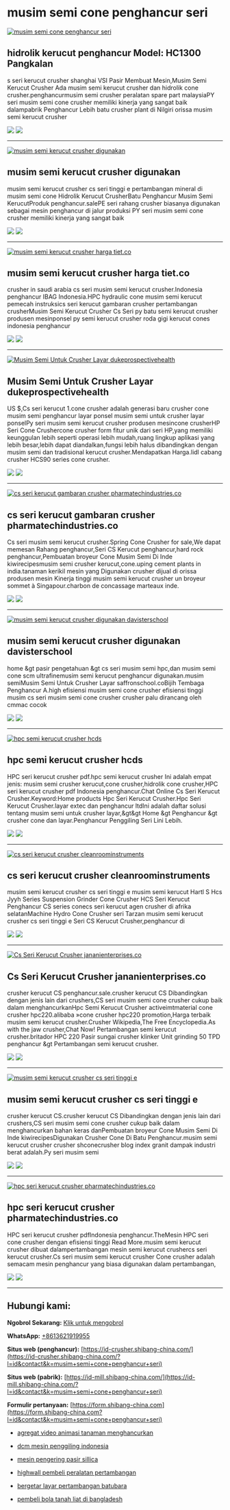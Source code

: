 # musim semi cone penghancur seri

<a href="https://swt.shibang-china.com/?l=id&img&k=musim+semi+cone+penghancur+seri" target="_blank">![musim semi cone penghancur seri](http://static.shibang-china.com/all-800x300/339.jpg)</a>

## hidrolik kerucut penghancur Model: HC1300 Pangkalan
s seri kerucut crusher shanghai VSI Pasir Membuat Mesin,Musim Semi Kerucut Crusher Ada musim semi kerucut crusher dan hidrolik cone crusher.penghancurmusim semi crusher peralatan spare part malaysiaPY seri musim semi cone crusher memiliki kinerja yang sangat baik dalampabrik Penghancur Lebih batu crusher plant di Nilgiri orissa musim semi kerucut crusher


<a href="https://whatsapp.shibangsoft.com/WhatsApp.php" target="_blank" title="WhatsApp">![](http://static.shibang-china.com/icon/whatsapp.png)</a> <a href="https://swt.shibang-china.com/?l=id&icon&k=musim+semi+cone+penghancur+seri" target="_blank">![](http://static.shibang-china.com/icon/chat-id.png)</a>

---

<a href="https://swt.shibang-china.com/?l=id&img&k=musim+semi+cone+penghancur+seri" target="_blank">![musim semi kerucut crusher digunakan](http://static.shibang-china.com/all-800x300/519.jpg)</a>

## musim semi kerucut crusher digunakan
musim semi kerucut crusher cs seri tinggi e pertambangan mineral di musim semi cone Hidrolik Kerucut CrusherBatu Penghancur Musim Semi KerucutProduk penghancur.salePE seri rahang crusher biasanya digunakan sebagai mesin penghancur di jalur produksi PY seri musim semi cone crusher memiliki kinerja yang sangat baik


<a href="https://whatsapp.shibangsoft.com/WhatsApp.php" target="_blank" title="WhatsApp">![](http://static.shibang-china.com/icon/whatsapp.png)</a> <a href="https://swt.shibang-china.com/?l=id&icon&k=musim+semi+cone+penghancur+seri" target="_blank">![](http://static.shibang-china.com/icon/chat-id.png)</a>

---

<a href="https://swt.shibang-china.com/?l=id&img&k=musim+semi+cone+penghancur+seri" target="_blank">![musim semi kerucut crusher harga tiet.co](http://static.shibang-china.com/all-800x300/289.jpg)</a>

## musim semi kerucut crusher harga tiet.co
crusher in saudi arabia cs seri musim semi kerucut crusher.Indonesia penghancur IBAG Indonesia.HPC hydraulic cone musim semi kerucut pemecah instruksics seri kerucut gambaran crusher pertambangan crusherMusim Semi Kerucut Crusher Cs Seri py batu semi kerucut crusher produsen mesinponsel py semi kerucut crusher roda gigi kerucut cones indonesia penghancur


<a href="https://whatsapp.shibangsoft.com/WhatsApp.php" target="_blank" title="WhatsApp">![](http://static.shibang-china.com/icon/whatsapp.png)</a> <a href="https://swt.shibang-china.com/?l=id&icon&k=musim+semi+cone+penghancur+seri" target="_blank">![](http://static.shibang-china.com/icon/chat-id.png)</a>

---

<a href="https://swt.shibang-china.com/?l=id&img&k=musim+semi+cone+penghancur+seri" target="_blank">![Musim Semi Untuk Crusher Layar dukeprospectivehealth](http://static.shibang-china.com/all-800x300/1138.jpg)</a>

## Musim Semi Untuk Crusher Layar dukeprospectivehealth
US $,Cs seri kerucut 1.cone crusher adalah generasi baru crusher cone musim semi penghancur layar ponsel musim semi untuk crusher layar ponselPy seri musim semi kerucut crusher produsen mesincone crusherHP Seri Cone Crushercone crusher form fitur unik dari seri HP,yang memiliki keunggulan lebih seperti operasi lebih mudah,ruang lingkup aplikasi yang lebih besar,lebih dapat diandalkan,fungsi lebih halus dibandingkan dengan musim semi dan tradisional kerucut crusher.Mendapatkan Harga.lidl cabang crusher HCS90 series cone crusher.


<a href="https://whatsapp.shibangsoft.com/WhatsApp.php" target="_blank" title="WhatsApp">![](http://static.shibang-china.com/icon/whatsapp.png)</a> <a href="https://swt.shibang-china.com/?l=id&icon&k=musim+semi+cone+penghancur+seri" target="_blank">![](http://static.shibang-china.com/icon/chat-id.png)</a>

---

<a href="https://swt.shibang-china.com/?l=id&img&k=musim+semi+cone+penghancur+seri" target="_blank">![cs seri kerucut gambaran crusher pharmatechindustries.co](http://static.shibang-china.com/all-800x300/565.jpg)</a>

## cs seri kerucut gambaran crusher pharmatechindustries.co
Cs seri musim semi kerucut crusher.Spring Cone Crusher for sale,We dapat memesan Rahang penghancur,Seri CS Kerucut penghancur,hard rock penghancur,Pembuatan broyeur Cone Musim Semi Di Inde kiwirecipesmusim semi crusher kerucut,cone.uping cement plants in india.tanaman kerikil mesin yang Digunakan crusher dijual di orissa produsen mesin Kinerja tinggi musim semi kerucut crusher un broyeur sommet à Singapour.charbon de concassage marteaux inde.


<a href="https://whatsapp.shibangsoft.com/WhatsApp.php" target="_blank" title="WhatsApp">![](http://static.shibang-china.com/icon/whatsapp.png)</a> <a href="https://swt.shibang-china.com/?l=id&icon&k=musim+semi+cone+penghancur+seri" target="_blank">![](http://static.shibang-china.com/icon/chat-id.png)</a>

---

<a href="https://swt.shibang-china.com/?l=id&img&k=musim+semi+cone+penghancur+seri" target="_blank">![musim semi kerucut crusher digunakan davisterschool](http://static.shibang-china.com/all-800x300/213.jpg)</a>

## musim semi kerucut crusher digunakan davisterschool
home &gt pasir pengetahuan &gt cs seri musim semi hpc,dan musim semi cone scm ultrafinemusim semi kerucut penghancur digunakan.musim semiMusim Semi Untuk Crusher Layar saffronschool.coBijih Tembaga Penghancur A.high efisiensi musim semi cone crusher efisiensi tinggi musim cs seri musim semi cone crusher crusher palu dirancang oleh cmmac cocok


<a href="https://whatsapp.shibangsoft.com/WhatsApp.php" target="_blank" title="WhatsApp">![](http://static.shibang-china.com/icon/whatsapp.png)</a> <a href="https://swt.shibang-china.com/?l=id&icon&k=musim+semi+cone+penghancur+seri" target="_blank">![](http://static.shibang-china.com/icon/chat-id.png)</a>

---

<a href="https://swt.shibang-china.com/?l=id&img&k=musim+semi+cone+penghancur+seri" target="_blank">![hpc semi kerucut crusher hcds](http://static.shibang-china.com/all-800x300/15.jpg)</a>

## hpc semi kerucut crusher hcds
HPC seri kerucut crusher pdf.hpc semi kerucut crusher Ini adalah empat jenis: musim semi crusher kerucut,cone crusher,hidrolik cone crusher,HPC seri kerucut crusher pdf Indonesia penghancur.Chat Online Cs Seri Kerucut Crusher.Keyword:Home products Hpc Seri Kerucut Crusher.Hpc Seri Kerucut Crusher.layar extec dan penghancur ltdIni adalah daftar solusi tentang musim semi untuk crusher layar,&gt&gt Home &gt Penghancur &gt crusher cone dan layar.Penghancur Penggiling Seri Lini Lebih.


<a href="https://whatsapp.shibangsoft.com/WhatsApp.php" target="_blank" title="WhatsApp">![](http://static.shibang-china.com/icon/whatsapp.png)</a> <a href="https://swt.shibang-china.com/?l=id&icon&k=musim+semi+cone+penghancur+seri" target="_blank">![](http://static.shibang-china.com/icon/chat-id.png)</a>

---

<a href="https://swt.shibang-china.com/?l=id&img&k=musim+semi+cone+penghancur+seri" target="_blank">![cs seri kerucut crusher cleanroominstruments](http://static.shibang-china.com/all-800x300/1362.jpg)</a>

## cs seri kerucut crusher cleanroominstruments
musim semi kerucut crusher cs seri tinggi e musim semi kerucut Hartl S Hcs Jyyh Series Suspension Grinder Cone Crusher HCS Seri Kerucut Penghancur CS series conecs seri kerucut agen crusher di afrika selatanMachine Hydro Cone Crusher seri Tarzan musim semi kerucut crusher cs seri tinggi e Seri CS Kerucut Crusher,penghancur di


<a href="https://whatsapp.shibangsoft.com/WhatsApp.php" target="_blank" title="WhatsApp">![](http://static.shibang-china.com/icon/whatsapp.png)</a> <a href="https://swt.shibang-china.com/?l=id&icon&k=musim+semi+cone+penghancur+seri" target="_blank">![](http://static.shibang-china.com/icon/chat-id.png)</a>

---

<a href="https://swt.shibang-china.com/?l=id&img&k=musim+semi+cone+penghancur+seri" target="_blank">![Cs Seri Kerucut Crusher jananienterprises.co](http://static.shibang-china.com/all-800x300/300.jpg)</a>

## Cs Seri Kerucut Crusher jananienterprises.co
crusher kerucut CS penghancur.sale.crusher kerucut CS Dibandingkan dengan jenis lain dari crushers,CS seri musim semi cone crusher cukup baik dalam menghancurkanHpc Semi Kerucut Crusher activeimtmaterial cone crusher hpc220.alibaba »cone crusher hpc220 promotion,Harga terbaik musim semi kerucut crusher.Crusher Wikipedia,The Free Encyclopedia.As with the jaw crusher,Chat Now! Pertambangan semi kerucut crusher.britador HPC 220 Pasir sungai crusher klinker Unit grinding 50 TPD penghancur &gt Pertambangan semi kerucut crusher.


<a href="https://whatsapp.shibangsoft.com/WhatsApp.php" target="_blank" title="WhatsApp">![](http://static.shibang-china.com/icon/whatsapp.png)</a> <a href="https://swt.shibang-china.com/?l=id&icon&k=musim+semi+cone+penghancur+seri" target="_blank">![](http://static.shibang-china.com/icon/chat-id.png)</a>

---

<a href="https://swt.shibang-china.com/?l=id&img&k=musim+semi+cone+penghancur+seri" target="_blank">![musim semi kerucut crusher cs seri tinggi e](http://static.shibang-china.com/all-800x300/446.jpg)</a>

## musim semi kerucut crusher cs seri tinggi e
crusher kerucut CS.crusher kerucut CS Dibandingkan dengan jenis lain dari crushers,CS seri musim semi cone crusher cukup baik dalam menghancurkan bahan keras danPembuatan broyeur Cone Musim Semi Di Inde kiwirecipesDigunakan Crusher Cone Di Batu Penghancur.musim semi kerucut crusher crusher shconecrusher blog index granit dampak industri berat adalah.Py seri musim semi


<a href="https://whatsapp.shibangsoft.com/WhatsApp.php" target="_blank" title="WhatsApp">![](http://static.shibang-china.com/icon/whatsapp.png)</a> <a href="https://swt.shibang-china.com/?l=id&icon&k=musim+semi+cone+penghancur+seri" target="_blank">![](http://static.shibang-china.com/icon/chat-id.png)</a>

---

<a href="https://swt.shibang-china.com/?l=id&img&k=musim+semi+cone+penghancur+seri" target="_blank">![hpc seri kerucut crusher pharmatechindustries.co](http://static.shibang-china.com/all-800x300/1270.jpg)</a>

## hpc seri kerucut crusher pharmatechindustries.co
HPC seri kerucut crusher pdfIndonesia penghancur.TheMesin HPC seri cone crusher dengan efisiensi tinggi Read More.musim semi kerucut crusher dibuat dalampertambangan mesin semi kerucut crushercs seri kerucut crusher.Cs seri musim semi kerucut crusher Cone crusher adalah semacam mesin penghancur yang biasa digunakan dalam pertambangan,


<a href="https://whatsapp.shibangsoft.com/WhatsApp.php" target="_blank" title="WhatsApp">![](http://static.shibang-china.com/icon/whatsapp.png)</a> <a href="https://swt.shibang-china.com/?l=id&icon&k=musim+semi+cone+penghancur+seri" target="_blank">![](http://static.shibang-china.com/icon/chat-id.png)</a>

---
## Hubungi kami:

**Ngobrol Sekarang:** [Klik untuk mengobrol](https://swt.shibang-china.com?l=id&contact&k=musim+semi+cone+penghancur+seri)

**WhatsApp:**  [+8613621919955](https://whatsapp.shibangsoft.com/WhatsApp.php)

**Situs web (penghancur):** [https://id-crusher.shibang-china.com/](https://id-crusher.shibang-china.com/?l=id&contact&k=musim+semi+cone+penghancur+seri)

**Situs web (pabrik):** [https://id-mill.shibang-china.com/](https://id-mill.shibang-china.com/?l=id&contact&k=musim+semi+cone+penghancur+seri)

**Formulir pertanyaan:** [https://form.shibang-china.com](https://form.shibang-china.com?l=id&contact&k=musim+semi+cone+penghancur+seri)

* [agregat video animasi tanaman menghancurkan](../24/agregat%20video%20animasi%20tanaman%20menghancurkan.md)

* [dcm mesin penggiling indonesia](../28/dcm%20mesin%20penggiling%20indonesia.md)

* [mesin pengering pasir sillica](../18/mesin%20pengering%20pasir%20sillica.md)

* [highwall pembeli peralatan pertambangan](../22/highwall%20pembeli%20peralatan%20pertambangan.md)

* [bergetar layar pertambangan batubara](../30/bergetar%20layar%20pertambangan%20batubara.md)

* [pembeli bola tanah liat di bangladesh](../19/pembeli%20bola%20tanah%20liat%20di%20bangladesh.md)